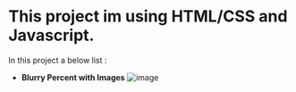 This project im using HTML/CSS and Javascript.
=====
In this project a below list :
- **Blurry Percent with Images**
![image](https://user-images.githubusercontent.com/107398642/178132173-dfd66490-d270-4828-8411-0f4bd006688f.png)
